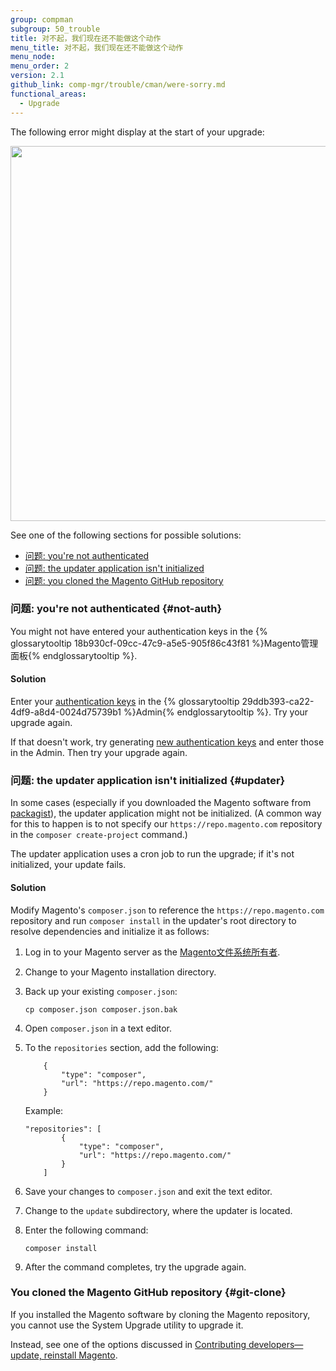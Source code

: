 ```yaml
---
group: compman
subgroup: 50_trouble
title: 对不起，我们现在还不能做这个动作
menu_title: 对不起，我们现在还不能做这个动作
menu_node:
menu_order: 2
version: 2.1
github_link: comp-mgr/trouble/cman/were-sorry.md
functional_areas:
  - Upgrade
---
```


The following error might display at the start of your upgrade:

<img src="{{ site.baseurl }}/common/images/upgr-sorry.png" width="600px">

See one of the following sections for possible solutions:

*	[问题: you're not authenticated](#not-auth)
*	[问题: the updater application isn't initialized](#updater)
*	[问题: you cloned the Magento GitHub repository](#git-clone)

### 问题: you're not authenticated {#not-auth}
You might not have entered your authentication keys in the {% glossarytooltip 18b930cf-09cc-47c9-a5e5-905f86c43f81 %}Magento管理面板{% endglossarytooltip %}.

#### Solution
Enter your <a href="{{ page.baseurl }}/comp-mgr/prereq/prereq_auth-token.html">authentication keys</a> in the {% glossarytooltip 29ddb393-ca22-4df9-a8d4-0024d75739b1 %}Admin{% endglossarytooltip %}. Try your upgrade again.

If that doesn't work, try generating <a href="{{ page.baseurl }}/install-gde/prereq/connect-auth.html">new authentication keys</a> and enter those in the Admin. Then try your upgrade again.

### 问题: the updater application isn't initialized {#updater}
In some cases (especially if you downloaded the Magento software from <a href="https://packagist.org/" target="_blank">packagist</a>), the updater application might not be initialized. (A common way for this to happen is to not specify our `https://repo.magento.com` repository in the `composer create-project` command.)

The updater application uses a cron job to run the upgrade; if it's not initialized, your update fails.

#### Solution
Modify Magento's `composer.json` to reference the `https://repo.magento.com` repository and run `composer install` in the updater's root directory to resolve dependencies and initialize it as follows:

1.	Log in to your Magento server as the <a href="{{ page.baseurl }}/install-gde/prereq/apache-user.html">Magento文件系统所有者</a>.
2.	Change to your Magento installation directory.
3.	Back up your existing `composer.json`:

		cp composer.json composer.json.bak

4.	Open `composer.json` in a text editor.
5.	To the `repositories` section, add the following:

			{
				"type": "composer",
				"url": "https://repo.magento.com/"
			}

    Example:

		"repositories": [
				{
					"type": "composer",
					"url": "https://repo.magento.com/"
				}
			]

6.	Save your changes to `composer.json` and exit the text editor.
7.	Change to the `update` subdirectory, where the updater is located.
8.	Enter the following command:

		composer install
9.	After the command completes, try the upgrade again.

### You cloned the Magento GitHub repository {#git-clone}
If you installed the Magento software by cloning the Magento repository, you cannot use the System Upgrade utility to upgrade it.

Instead, see one of the options discussed in <a href="{{ page.baseurl }}/install-gde/install/cli/dev_options.html">Contributing developers&mdash;update, reinstall Magento</a>.
